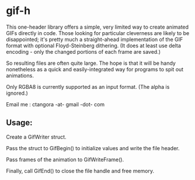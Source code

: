 gif-h
=====

This one-header library offers a simple, very limited way to create animated GIFs directly in code.
Those looking for particular cleverness are likely to be disappointed; it's pretty much a straight-ahead
implementation of the GIF format with optional Floyd-Steinberg dithering. (It does at least use delta
encoding - only the changed portions of each frame are saved.) 

So resulting files are often quite large. The hope is that it will be handy nonetheless as a quick and easily-integrated way for programs to spit out animations.

Only RGBA8 is currently supported as an input format. (The alpha is ignored.) 

Email me : ctangora -at- gmail -dot- com

Usage:
-------------------
Create a GifWriter struct. 

Pass the struct to GifBegin() to initialize values and write the file header.

Pass frames of the animation to GifWriteFrame().

Finally, call GifEnd() to close the file handle and free memory.
